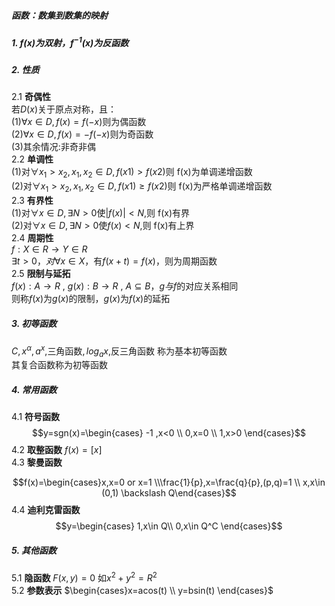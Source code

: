 ##### 函数：数集到数集的映射

##### 1. $f(x)$为双射，$f^{-1}(x)$为反函数

##### 2. 性质

2.1 **奇偶性**  
若$D(x)$关于原点对称，且：  
(1)$\forall x \in D,f(x)=f(-x)$则为偶函数  
(2)$\forall x \in D,f(x)=-f(-x)$则为奇函数  
(3)其余情况:非奇非偶  
2.2 **单调性**  
(1)对$\forall x_1 >x_2 ,x_1,x_2\in D,f(x1)>f(x2)$则 f(x)为单调递增函数  
(2)对$\forall x_1 >x_2 ,x_1,x_2\in D,f(x1) \ge f(x2)$则 f(x)为严格单调递增函数  
2.3 **有界性**  
(1)对$\forall x \in D, \exists N>0$使$|f(x)|<N,$则 f(x)有界  
(2)对$\forall x \in D, \exists N>0$使$f(x)<N,$则 f(x)有上界  
2.4 **周期性**  
$f:X \in R \rightarrow Y \in R$  
$\exists t>0，对\forall x \in X$，有$f(x+t)=f(x)$，则为周期函数  
2.5 **限制与延拓**  
$f(x): A\rightarrow R$ , $g(x): B\rightarrow R$ , $A \subseteq B$，$g与f$的对应关系相同  
则称$f(x)$为$g(x)$的限制，$g(x)$为$f(x)$的延拓

##### 3. 初等函数

$C,x^{\alpha},a^{x},$三角函数$,log_a{x},$反三角函数 称为基本初等函数  
其复合函数称为初等函数

##### 4. 常用函数

4.1 **符号函数**
$$y=sgn(x)=\begin{cases} -1  ,x<0 \\ 0,x=0 \\ 1,x>0 \end{cases}$$
4.2 **取整函数** $f(x)=[x]$  
4.3 **黎曼函数**

$$f(x)=\begin{cases}x,x=0 or x=1 \\\frac{1}{p},x=\frac{q}{p},(p,q)=1 \\ x,x\in (0,1) \backslash Q\end{cases}$$
4.4 **迪利克雷函数**
$$y=\begin{cases}  1,x\in Q\\ 0,x\in Q^C \end{cases}$$

##### 5. 其他函数

5.1 **隐函数** $F(x,y)=0$ 如$x^2+y^2=R^2$  
5.2 **参数表示** $\begin{cases}x=acos(t) \\ y=bsin(t) \end{cases}$

